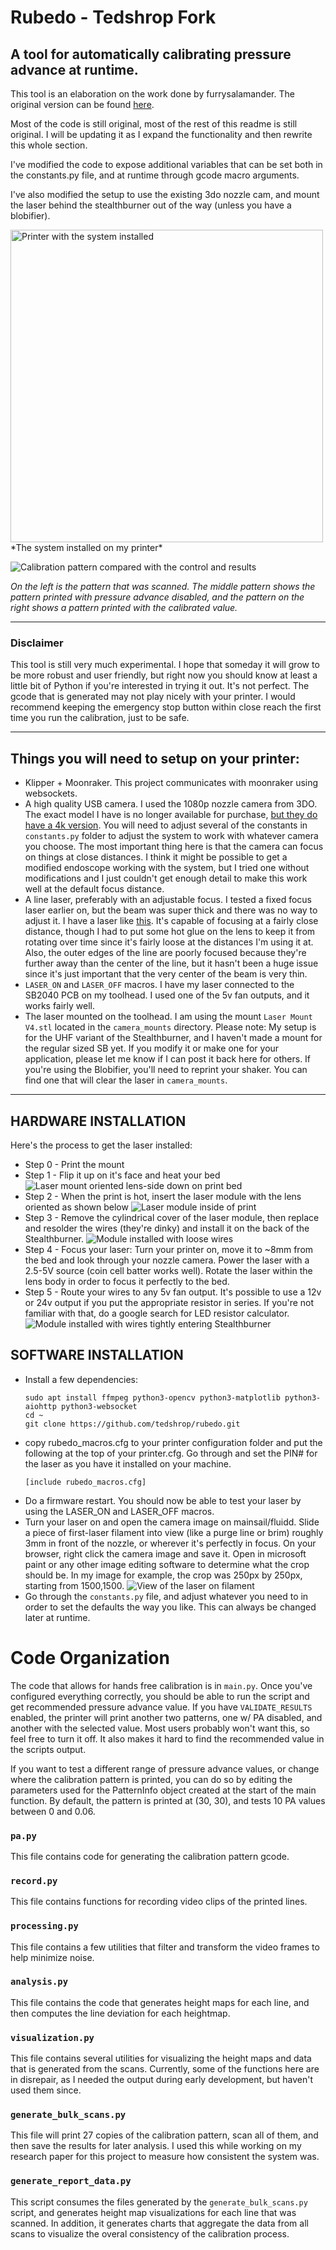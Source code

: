 # Rubedo - Tedshrop Fork
## A tool for automatically calibrating pressure advance at runtime.
This tool is an elaboration on the work done by furrysalamander. The original version can be found [here](https://github.com/furrysalamander/rubedo).

Most of the code is still original, most of the rest of this readme is still original. I will be updating it as I expand the functionality and then rewrite this whole section.

I've modified the code to expose additional variables that can be set both in the constants.py file, and at runtime through gcode macro arguments.

I've also modified the setup to use the existing 3do nozzle cam, and mount the laser behind the stealthburner out of the way (unless you have a blobifier).

<img src="graphics/6_Macros.jpg" alt="Printer with the system installed" width=500px>
*The system installed on my printer*

![Calibration pattern compared with the control and results](graphics/calibration_control_calibrated.png)

*On the left is the pattern that was scanned. The middle pattern shows the pattern printed with pressure advance disabled, and the pattern on the right shows a pattern printed with the calibrated value.*

***
### Disclaimer
This tool is still very much experimental. I hope that someday it will grow to be more robust and user friendly, but right now you should know at least a little bit of Python if you're interested in trying it out. It's not perfect. The gcode that is generated may not play nicely with your printer. I would recommend keeping the emergency stop button within close reach the first time you run the calibration, just to be safe.
***

## Things you will need to setup on your printer:
* Klipper + Moonraker. This project communicates with moonraker using websockets.
* A high quality USB camera. I used the 1080p nozzle camera from 3DO. The exact model I have is no longer available for purchase, [but they do have a 4k version](https://3do.dk/59-dyse-kamera). You will need to adjust several of the constants in `constants.py` folder to adjust the system to work with whatever camera you choose. The most important thing here is that the camera can focus on things at close distances. I think it might be possible to get a modified endoscope working with the system, but I tried one without modifications and I just couldn't get enough detail to make this work well at the default focus distance.
* A line laser, preferably with an adjustable focus. I tested a fixed focus laser earlier on, but the beam was super thick and there was no way to adjust it. I have a laser like [this](https://www.amazon.com/module-Industrial-Module-adjustable-point-2packs/dp/B0BX6Q9FD8/). It's capable of focusing at a fairly close distance, though I had to put some hot glue on the lens to keep it from rotating over time since it's fairly loose at the distances I'm using it at.  Also, the outer edges of the line are poorly focused because they're further away than the center of the line, but it hasn't been a huge issue since it's just important that the very center of the beam is very thin.
* `LASER_ON` and `LASER_OFF` macros. I have my laser connected to the SB2040 PCB on my toolhead. I used one of the 5v fan outputs, and it works fairly well.
* The laser mounted on the toolhead. I am using the mount `Laser Mount V4.stl` located in the `camera_mounts` directory. Please note: My setup is for the UHF variant of the Stealthburner, and I haven't made a mount for the regular sized SB yet. If you modify it or make one for your application, please let me know if I can post it back here for others. If you're using the Blobifier, you'll need to reprint your shaker. You can find one that will clear the laser in `camera_mounts`.

***
## HARDWARE INSTALLATION

Here's the process to get the laser installed:

* Step 0 - Print the mount
* Step 1 - Flip it up on it's face and heat your bed 
![Laser mount oriented lens-side down on print bed](graphics/1_Heat.jpg)
* Step 2 - When the print is hot, insert the laser module with the lens oriented as shown below
![Laser module inside of print](graphics/2_Insert.jpg)
* Step 3 - Remove the cylindrical cover of the laser module, then replace and resolder the wires (they're dinky) and install it on the back of the Stealthburner.
![Module installed with loose wires](graphics/3_Install.jpg)
* Step 4 - Focus your laser:  Turn your printer on, move it to ~8mm from the bed and look through your nozzle camera. Power the laser with a 2.5-5V source (coin cell batter works well). Rotate the laser within the lens body in order to focus it perfectly to the bed.
* Step 5 - Route your wires to any 5v fan output. It's possible to use a 12v or 24v output if you put the appropriate resistor in series. If you're not familiar with that, do a google search for LED resistor calculator.
![Module installed with wires tightly entering Stealthburner](graphics/5_Route.jpg)

## SOFTWARE INSTALLATION

* Install a few  dependencies:
    ```
    sudo apt install ffmpeg python3-opencv python3-matplotlib python3-aiohttp python3-websocket
    cd ~
    git clone https://github.com/tedshrop/rubedo.git
    ```
* copy rubedo_macros.cfg to your printer configuration folder and put the following at the top of your printer.cfg. Go through and set the PIN# for the laser as you have it installed on your machine.
    ```
    [include rubedo_macros.cfg]
    ```
* Do a firmware restart. You should now be able to test your laser by using the LASER_ON and LASER_OFF macros.
* Turn your laser on and open the camera image on mainsail/fluidd. Slide a piece of first-laser filament into view (like a purge line or brim) roughly 3mm in front of the nozzle, or wherever it's perfectly in focus. On your browser, right click the camera image and save it. Open in microsoft paint or any other image editing software to determine what the crop should be. In my image for example, the crop was 250px by 250px, starting from 1500,1500.
![View of the laser on filament](graphics/7_Crop.jfif)
* Go through the `constants.py` file, and adjust whatever you need to in order to set the defaults the way you like. This can always be changed later at runtime.


# Code Organization
The code that allows for hands free calibration is in `main.py`. Once you've configured everything correctly, you should be able to run the script and get recommended pressure advance value.  If you have `VALIDATE_RESULTS` enabled, the printer will print another two patterns, one w/ PA disabled, and another with the selected value. Most users probably won't want this, so feel free to turn it off.  It also makes it hard to find the recommended value in the scripts output.

If you want to test a different range of pressure advance values, or change where the calibration pattern is printed, you can do so by editing the parameters used for the PatternInfo object created at the start of the main function. By default, the pattern is printed at (30, 30), and tests 10 PA values between 0 and 0.06.

### `pa.py`
This file contains code for generating the calibration pattern gcode.

### `record.py`
This file contains functions for recording video clips of the printed lines.

### `processing.py`
This file contains a few utilities that filter and transform the video frames to help minimize noise.

### `analysis.py`
This file contains the code that generates height maps for each line, and then computes the line deviation for each heightmap.

### `visualization.py`
This file contains several utilities for visualizing the height maps and data that is generated from the scans. Currently, some of the functions here are in disrepair, as I needed the output during early development, but haven't used them since.

### `generate_bulk_scans.py`
This file will print 27 copies of the calibration pattern, scan all of them, and then save the results for later analysis. I used this while working on my research paper for this project to measure how consistent the system was.

### `generate_report_data.py`
This script consumes the files generated by the `generate_bulk_scans.py` script, and generates height map visualizations for each line that was scanned. In addition, it generates charts that aggregate the data from all scans to visualize the overal consistency of the calibration process.

